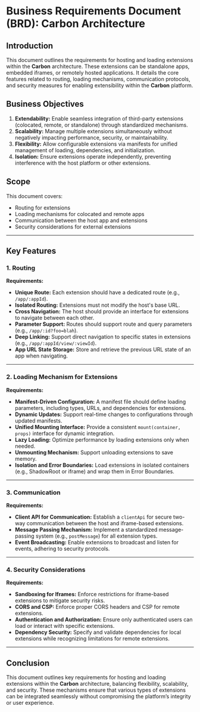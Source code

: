 # Business Requirements Document (BRD): Carbon Architecture

## Introduction

This document outlines the requirements for hosting and loading extensions within the **Carbon** architecture. These extensions can be standalone apps, embedded iframes, or remotely hosted applications. It details the core features related to routing, loading mechanisms, communication protocols, and security measures for enabling extensibility within the **Carbon** platform.

## Business Objectives

1. **Extendability:** Enable seamless integration of third-party extensions (colocated, remote, or standalone) through standardized mechanisms.
2. **Scalability:** Manage multiple extensions simultaneously without negatively impacting performance, security, or maintainability.
3. **Flexibility:** Allow configurable extensions via manifests for unified management of loading, dependencies, and initialization.
4. **Isolation:** Ensure extensions operate independently, preventing interference with the host platform or other extensions.

## Scope

This document covers:

- Routing for extensions
- Loading mechanisms for colocated and remote apps
- Communication between the host app and extensions
- Security considerations for external extensions

---

## Key Features

### 1. Routing

**Requirements:**

- **Unique Route:** Each extension should have a dedicated route (e.g., `/app/:appId`).
- **Isolated Routing:** Extensions must not modify the host's base URL.
- **Cross Navigation:** The host should provide an interface for extensions to navigate between each other.
- **Parameter Support:** Routes should support route and query parameters (e.g., `/app/:id?foo=blah`).
- **Deep Linking:** Support direct navigation to specific states in extensions (e.g., `/app/:appId/view/:viewId`).
- **App URL State Storage:** Store and retrieve the previous URL state of an app when navigating.

---

### 2. Loading Mechanism for Extensions

**Requirements:**

- **Manifest-Driven Configuration:** A manifest file should define loading parameters, including types, URLs, and dependencies for extensions.
- **Dynamic Updates:** Support real-time changes to configurations through updated manifests.
- **Unified Mounting Interface:** Provide a consistent `mount(container, props)` interface for dynamic integration.
- **Lazy Loading:** Optimize performance by loading extensions only when needed.
- **Unmounting Mechanism:** Support unloading extensions to save memory.
- **Isolation and Error Boundaries:** Load extensions in isolated containers (e.g., ShadowRoot or iframe) and wrap them in Error Boundaries.

---

### 3. Communication

**Requirements:**

- **Client API for Communication:** Establish a `clientApi` for secure two-way communication between the host and iframe-based extensions.
- **Message Passing Mechanism:** Implement a standardized message-passing system (e.g., `postMessage`) for all extension types.
- **Event Broadcasting:** Enable extensions to broadcast and listen for events, adhering to security protocols.

---

### 4. Security Considerations

**Requirements:**

- **Sandboxing for Iframes:** Enforce restrictions for iframe-based extensions to mitigate security risks.
- **CORS and CSP:** Enforce proper CORS headers and CSP for remote extensions.
- **Authentication and Authorization:** Ensure only authenticated users can load or interact with specific extensions.
- **Dependency Security:** Specify and validate dependencies for local extensions while recognizing limitations for remote extensions.

---

## Conclusion

This document outlines key requirements for hosting and loading extensions within the **Carbon** architecture, balancing flexibility, scalability, and security. These mechanisms ensure that various types of extensions can be integrated seamlessly without compromising the platform’s integrity or user experience.
